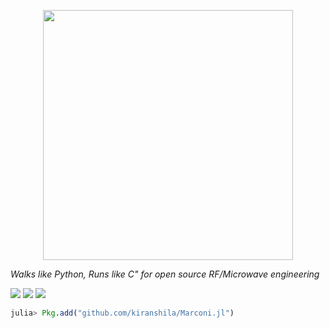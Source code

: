 <p align="center">
<img width="400px" src="https://raw.githubusercontent.com/kiranshila/Marconi.jl/master/docs/src/assets/logo_full.png"/>
</p>

*Walks like Python, Runs like C" for open source RF/Microwave engineering*

[![][docs-dev-img]][docs-dev-url] [![][travis-img]][travis-url] [![][codecov-img]][codecov-url]

[docs-dev-img]: https://img.shields.io/badge/docs-dev-blue.svg
[docs-dev-url]: https://kiranshila.github.io/Marconi.jl/latest

[travis-img]: https://travis-ci.org/kiranshila/Marconi.jl.svg?branch=master
[travis-url]: https://travis-ci.org/kiranshila/Marconi.jl

[codecov-img]: https://codecov.io/gh/kiranshila/Marconi.jl/branch/master/graph/badge.svg
[codecov-url]: https://codecov.io/gh/kiranshila/Marconi.jl

```julia
julia> Pkg.add("github.com/kiranshila/Marconi.jl")
```
